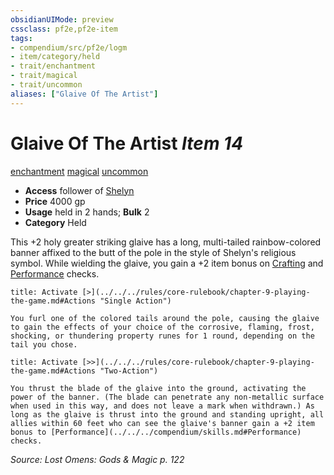 ```yaml
---
obsidianUIMode: preview
cssclass: pf2e,pf2e-item
tags:
- compendium/src/pf2e/logm
- item/category/held
- trait/enchantment
- trait/magical
- trait/uncommon
aliases: ["Glaive Of The Artist"]
---
```

# Glaive Of The Artist *Item 14*  
[enchantment](../../../Rules/traits/enchantment.md)  [magical](../../../Rules/traits/magical.md)  [uncommon](../../../Rules/traits/uncommon.md)  

- **Access** follower of [Shelyn](../../setting/deities/shelyn.md)
- **Price** 4000 gp
- **Usage** held in 2 hands; **Bulk** 2
- **Category** Held

This +2 holy greater striking glaive has a long, multi-tailed rainbow-colored banner affixed to the butt of the pole in the style of Shelyn's religious symbol. While wielding the glaive, you gain a +2 item bonus on [Crafting](../../skills.md#Crafting) and [Performance](../../skills.md#Performance) checks.

```ad-embed-ability
title: Activate [>](../../../rules/core-rulebook/chapter-9-playing-the-game.md#Actions "Single Action")

You furl one of the colored tails around the pole, causing the glaive to gain the effects of your choice of the corrosive, flaming, frost, shocking, or thundering property runes for 1 round, depending on the tail you chose.
```

```ad-embed-ability
title: Activate [>>](../../../rules/core-rulebook/chapter-9-playing-the-game.md#Actions "Two-Action")

You thrust the blade of the glaive into the ground, activating the power of the banner. (The blade can penetrate any non-metallic surface when used in this way, and does not leave a mark when withdrawn.) As long as the glaive is thrust into the ground and standing upright, all allies within 60 feet who can see the glaive's banner gain a +2 item bonus to [Performance](../../../compendium/skills.md#Performance) checks.
```

*Source: Lost Omens: Gods & Magic p. 122*
